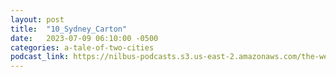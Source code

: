 ```yaml
---
layout: post
title:  "10_Sydney_Carton"
date:   2023-07-09 06:10:00 -0500
categories: a-tale-of-two-cities
podcast_link: https://nilbus-podcasts.s3.us-east-2.amazonaws.com/the-well-trained-mind/A%20Tale%20of%20Two%20Cities/10_Sydney_Carton.mp3
---
```

